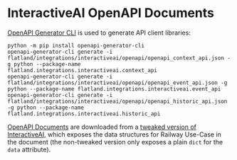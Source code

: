InteractiveAI OpenAPI Documents
===============================

[OpenAPI Generator CLI](https://pypi.org/project/openapi-generator-cli/) is used to generate API client libraries:

```
python -m pip install openapi-generator-cli
openapi-generator-cli generate -i flatland/integrations/interactiveai/openapi/openapi_context_api.json -g python --package-name flatland.integrations.interactiveai.context_api
openapi-generator-cli generate -i flatland/integrations/interactiveai/openapi/openapi_event_api.json -g python --package-name flatland.integrations.interactiveai.event_api
openapi-generator-cli generate -i flatland/integrations/interactiveai/openapi/openapi_historic_api.json -g python --package-name flatland.integrations.interactiveai.historic_api
```

[OpenAPI Documents](https://spec.openapis.org/oas/v3.1.1.html#openapi-document) are downloaded from
a [tweaked version of InteractiveAI](https://github.com/flatland-association/InteractiveAI/pull/1),
which exposes the data structures for Railway Use-Case in the document (the non-tweaked version only exposes a plain `dict` for the `data` attribute).
